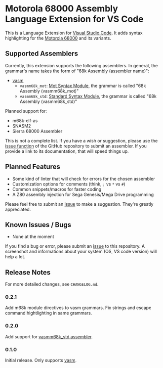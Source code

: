 # Motorola 68000 Assembly Language Extension for VS Code

This is a Language Extension for [Visual Studio Code][vsc]. It adds syntax highlighting for the [Motorola 68000][mot] and its variants.

## Supported Assemblers 

Currently, this extension supports the following assemblers. In general, the grammar's name takes the form of "68k Assembly (assembler name)":
- [vasm][vsm]
    - `vasmm68k_mot`: [Mot Syntax Module][vasmmot], the grammar is called "68k Assembly (vasmm68k_mot)"
    - `vasmm68k_std`: [Standard Syntax Module][vasmstd], the grammar is called "68k Assembly (vasmm68k_std)"

Planned support for:
- m68k-elf-as 
- SNASM2
- Sierra 68000 Assembler 

This is not a complete list. If you have a wish or suggestion, please use the [issue function][iss] of the GitHub repository to submit an assembler. If you provide a link to its documentation, that will speed things up.


## Planned Features

- Some kind of linter that will check for errors for the chosen assembler
- Customization options for comments (think, `;` vs `*` vs `#`)
- Common snippets/macros for faster coding
- A Z80 assembly injection for Sega Genesis/Mega Drive programming

Please feel free to submit an [issue][iss] to make a suggestion. They're greatly appreciated.

## Known Issues / Bugs

- None at the moment 

If you find a bug or error, please submit an [issue][iss] to this repository. A screenshot and informations about your system (OS, VS code version) will help a lot.

## Release Notes

For more detailed changes, see `CHANGELOG.md`.

### 0.2.1 

Add m68k module directives to vasm grammars. Fix strings and escape command hightlighting in same grammars.

### 0.2.0

Add support for [vasmm68k_std assembler][vasmstd].

### 0.1.0

Initial release. Only supports [vasm][vsm].


[vsm]: http://sun.hasenbraten.de/vasm/
[vasmmot]: http://sun.hasenbraten.de/vasm/release/vasm.html
[vasmstd]: http://sun.hasenbraten.de/vasm/release/vasm.html
[vsc]: https://code.visualstudio.com
[mot]: https://en.wikipedia.org/wiki/Motorola_68000
[iss]: https://github.com/georgjz/motorola-68k-assembly/issues